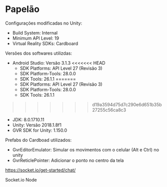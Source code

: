 ﻿# Papelão

Configurações modificadas no Unity:
- Build System: Internal
- Minimum API Level: 19
- Virtual Reality SDKs: Cardboard

Versões dos softwares utilizdas:
- Android Studio: Versão 3.1.3
<<<<<<< HEAD
	- SDK Platforms: API Level 27 (Revisão 3)
	- SDK Platform-Tools: 28.0.0
	- SDK Tools: 26.1.1
=======
  - SDK Platforms: API Level 27 (Revisão 3)
  - SDK Platform-Tools: 28.0.0
  - SDK Tools: 26.1.1
>>>>>>> d19a3594d75d7c290e6d651b35b27255c56ca8c3
- JDK: 8.0.1710.11
- Unity: Versão 2018.1.8f1
- GVR SDK for Unity: 1.150.0

Prefabs do Cardboad utilizados:
- GvrEditorEmulator: Simular os movimentos com o celular (Alt e Ctrl) no unity
- GvrReticlePointer: Adicionar o ponto no centro da tela

https://socket.io/get-started/chat/

Socket.io
Node
